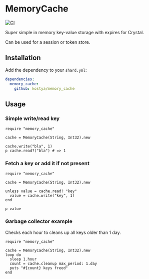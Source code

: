 # MemoryCache

[![CI](https://github.com/kostya/memory_cache/workflows/CI/badge.svg)](https://github.com/kostya/memory_cache/actions?query=workflow%3ACI)

Super simple in memory key-value storage with expires for Crystal.

Can be used for a session or token store.

## Installation

Add the dependency to your `shard.yml`:

```yaml
dependencies:
  memory_cache:
    github: kostya/memory_cache
```

## Usage

### Simple write/read key

```crystal
require "memory_cache"

cache = MemoryCache(String, Int32).new

cache.write("bla", 1)
p cache.read?("bla") # => 1
```

### Fetch a key or add it if not present

```crystal
require "memory_cache"

cache = MemoryCache(String, Int32).new

unless value = cache.read? "key"
  value = cache.write("key", 1)
end

p value
```

### Garbage collector example

Checks each hour to cleans up all keys older than 1 day.

```crystal
require "memory_cache"

cache = MemoryCache(String, Int32).new
loop do
  sleep 1.hour
  count = cache.cleanup max_period: 1.day
  puts "#{count} keys freed"
end
```
